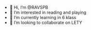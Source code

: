 - 👋 Hi, I’m @RAVSPB
- 👀 I’m interested in reading and playing 
- 🌱 I’m currently learning in 6 klass
- 💞️ I’m looking to collaborate on LETY


<!---
RAVSPB/RAVSPB is a ✨ special ✨ repository because its `README.md` (this file) appears on your GitHub profile.
You can click the Preview link to take a look at your changes.
--->
